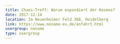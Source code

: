 ```yaml
---
title: Chaos-Treff: Warum expandiert der Kosmos?
date: 2017-12-14
location: Im Neuenheimer Feld 368, Heidelberg
link: https://www.noname-ev.de/anfahrt.html
usergroup: noname
type: usergroup
---
```

